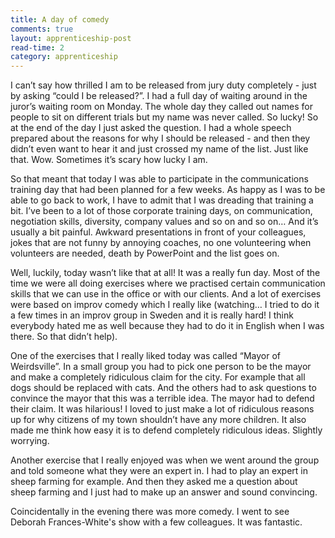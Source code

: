 ```yaml
---
title: A day of comedy
comments: true
layout: apprenticeship-post
read-time: 2
category: apprenticeship
---
```


I can’t say how thrilled I am to be released from jury duty completely - just by asking “could I be released?”. I had a full day of waiting around in the juror’s waiting room on Monday. The whole day they called out names for people to sit on different trials but my name was never called. So lucky! So at the end of the day I just asked the question. I had a whole speech prepared about the reasons for why I should be released - and then they didn’t even want to hear it and just crossed my name of the list. Just like that. Wow. Sometimes it’s scary how lucky I am.

<!--break-->

So that meant that today I was able to participate in the communications training day that had been planned for a few weeks. As happy as I was to be able to go back to work, I have to admit that I was dreading that training a bit. I’ve been to a lot of those corporate training days, on communication, negotiation skills, diversity, company values and so on and so on… And it’s usually a bit painful. Awkward presentations in front of your colleagues, jokes that are not funny by annoying coaches, no one volunteering when volunteers are needed, death by PowerPoint and the list goes on.

Well, luckily, today wasn’t like that at all! It was a really fun day. Most of the time we were all doing exercises where we practised certain communication skills that we can use in the office or with our clients. And a lot of exercises were based on improv comedy which I really like (watching… I tried to do it a few times in an improv group in Sweden and it is really hard! I think everybody hated me as well because they had to do it in English when I was there. So that didn’t help).

One of the exercises that I really liked today was called “Mayor of Weirdsville”. In a small group you had to pick one person to be the mayor and make a completely ridiculous claim for the city. For example that all dogs should be replaced with cats. And the others had to ask questions to convince the mayor that this was a terrible idea. The mayor had to defend their claim. It was hilarious! I loved to just make a lot of ridiculous reasons up for why citizens of my town shouldn’t have any more children. It also made me think how easy it is to defend completely ridiculous ideas. Slightly worrying.

Another exercise that I really enjoyed was when we went around the group and told someone what they were an expert in. I had to play an expert in sheep farming for example. And then they asked me a question about sheep farming and I just had to make up an answer and sound convincing.

Coincidentally in the evening there was more comedy. I went to see Deborah Frances-White's show with a few colleagues. It was fantastic.